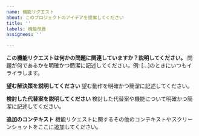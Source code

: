 ```yaml
---
name: 機能リクエスト
about: このプロジェクトのアイデアを提案してください
title: ''
labels: 機能改善
assignees: ''

---
```


**この機能リクエストは何かの問題に関連していますか？説明してください。**
問題が何であるかを明確かつ簡潔に記述してください。例: [...]のときにいつもイライラします。

**望む解決策を説明してください**
望む動作を明確かつ簡潔に記述してください。

**検討した代替案を説明してください**
検討した代替案や機能について明確かつ簡潔に記述してください。

**追加のコンテキスト**
機能リクエストに関するその他のコンテキストやスクリーンショットをここに追加してください。
